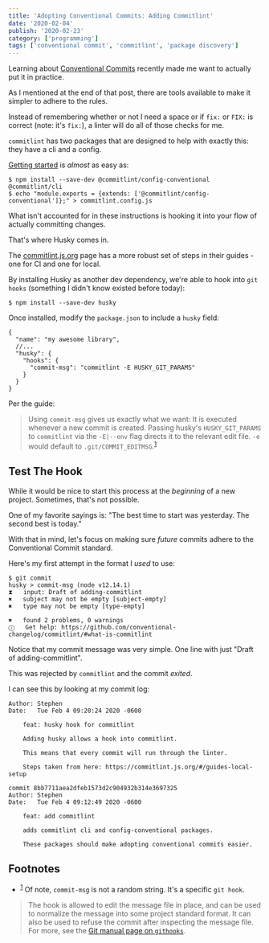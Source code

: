 ```yaml
---
title: 'Adopting Conventional Commits: Adding Commitlint'
date: '2020-02-04'
publish: '2020-02-23'
category: ['programming']
tags: ['conventional commit', 'commitlint', 'package discovery']
---
```


Learning about [Conventional Commits](../../2020-02-22/semantic-versioning-and-conventional-commits) recently made me want to actually put it in practice.

As I mentioned at the end of that post, there are tools available to make it simpler to adhere to the rules.

Instead of remembering whether or not I need a space or if `fix:` or `FIX:` is correct (note: it's `fix:`), a linter will do all of those checks for me.

`commitlint` has two packages that are designed to help with exactly this: they have a cli and a config.

[Getting started](https://github.com/conventional-changelog/commitlint/tree/master/%40commitlint/config-conventional#getting-started) is _almost_ as easy as:

```shell
$ npm install --save-dev @commitlint/config-conventional @commitlint/cli
$ echo "module.exports = {extends: ['@commitlint/config-conventional']};" > commitlint.config.js
```

What isn't accounted for in these instructions is hooking it into your flow of actually committing changes.

That's where Husky comes in.

The [commitlint.js.org](https://commitlint.js.org/) page has a more robust set of steps in their guides - one for CI and one for local.

By installing Husky as another dev dependency, we're able to hook into `git hooks` (something I didn't know existed before today):

```shell
$ npm install --save-dev husky
```

Once installed, modify the `package.json` to include a `husky` field:

```json:title="package.json"
{
  "name": "my awesome library",
  //...
  "husky": {
    "hooks": {
      "commit-msg": "commitlint -E HUSKY_GIT_PARAMS"
    }
  }
}
```

Per the guide:
> Using `commit-msg` gives us exactly what we want: It is executed whenever a new commit is created. Passing husky's `HUSKY_GIT_PARAMS` to `commitlint` via the `-E|--env` flag directs it to the relevant edit file. `-e` would default to `.git/COMMIT_EDITMSG`.<sup>[1](#footnotes)</sup><a id="fn1"></a>

## Test The Hook

While it would be nice to start this process at the _beginning_ of a new project. Sometimes, that's not possible.

One of my favorite sayings is: "The best time to start was yesterday. The second best is today."

With that in mind, let's focus on making sure _future_ commits adhere to the Conventional Commit standard.

Here's my first attempt in the format I _used_ to use:

```shell
$ git commit
husky > commit-msg (node v12.14.1)
⧗   input: Draft of adding-commitlint
✖   subject may not be empty [subject-empty]
✖   type may not be empty [type-empty]

✖   found 2 problems, 0 warnings
ⓘ   Get help: https://github.com/conventional-changelog/commitlint/#what-is-commitlint
```

Notice that my commit message was very simple. One line with just "Draft of adding-commitlint".

This was rejected by `commitlint` and the commit _exited_.

I can see this by looking at my commit log:

```shellcommit f4aac1ef08e0f6fd3328813681349fcad96e4139 (HEAD -> new-posts-weekof-2020-02-17)
Author: Stephen
Date:   Tue Feb 4 09:20:24 2020 -0600

    feat: husky hook for commitlint

    Adding husky allows a hook into commitlint.

    This means that every commit will run through the linter.

    Steps taken from here: https://commitlint.js.org/#/guides-local-setup

commit 8bb7711aea2dfeb1573d2c904932b314e3697325
Author: Stephen
Date:   Tue Feb 4 09:12:49 2020 -0600

    feat: add commitlint

    adds commitlint cli and config-conventional packages.

    These packages should make adopting conventional commits easier.
```





## Footnotes
- <sup>[1](#fn1)</sup> Of note, `commit-msg` is not a random string. It's a specific `git hook`.
> The hook is allowed to edit the message file in place, and can be used to normalize the message into some project standard format. It can also be used to refuse the commit after inspecting the message file.
For more, see the [Git manual page on `githooks`](https://git-scm.com/docs/githooks#_commit_msg).